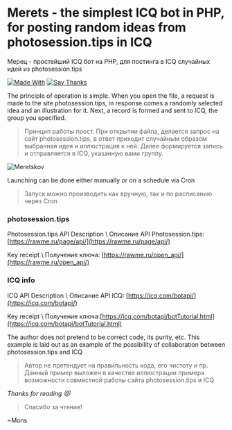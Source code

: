 # Merets - the simplest ICQ bot in PHP, for posting random ideas from photosession.tips in ICQ
Мерец - простейший ICQ бот на PHP, для постинга в ICQ случайных идей из photosession.tips

[![Made With](https://img.shields.io/badge/made_with-php-blue)](https://github.com/blyamur/Merets-ICQ-PHP-BOT-for-photosession.tips)
[![Say Thanks](https://img.shields.io/badge/say-thanks-ff69b4.svg)](https://paypal.me/enkonu)



The principle of operation is simple. When you open the file, a request is made to the site photosession.tips, in response comes a randomly selected idea and an illustration for it. Next, a record is formed and sent to ICQ, the group you specified.
>Принцип работы прост. При открытии файла, делается запрос на сайт photosession.tips, в ответ приходит случайным образом выбранная идея и иллюстрация к ней. Далее формируется запись и отправляется в ICQ,  указанную вами группу.  

![Meretskov](https://github.com/blyamur/Photosession.tips-ICQ-Bot-PHP/blob/master/readme/scheme.png)

 

Launching can be done either manually or on a schedule via Cron
>Запуск можно производить как вручную, так и по расписанию через Cron

### photosession.tips
Photosession.tips API Description \ Описание API Photosession.tips: [https://rawme.ru/page/api/](https://rawme.ru/page/api/)

Key receipt \ Получение ключа: [https://rawme.ru/open_api/](https://rawme.ru/open_api/)

### ICQ info
ICQ API Description \ Описание API ICQ: [https://icq.com/botapi/](https://icq.com/botapi/) 

Key receipt \ Получение ключа:[https://icq.com/botapi/botTutorial.html](https://icq.com/botapi/botTutorial.html) 

The author does not pretend to be correct code, its purity, etc. This example is laid out as an example of the possibility of collaboration between photosession.tips and ICQ
>Автор не претендует на правильность кода, его чистоту и пр. Данный пример выложен в качестве иллюстрации примера возможности совместной работы сайта photosession.tips и ICQ
<!--
### Did you find this useful?!
> Вы нашли это  полезным ?!

Happy to hear that :) *If You want to help me, you can buy me a cup of coffee :coffee: ( [yoomoney](https://yoomoney.ru/to/41001158104834) or [ko-fi](https://ko-fi.com/W7W460SQ3), [boosty.to](https://boosty.to/monseg) )*  

> Рад это слышать :) Если вы хотите мне помочь, вы можете угостить меня чашкой кофе
-->


*Thanks for reading :heart_eyes_cat:*
> Спасибо за чтение!

~Mons
